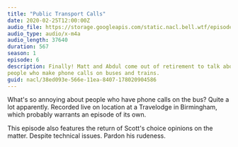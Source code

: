 ```yaml
---
title: "Public Transport Calls"
date: 2020-02-25T12:00:00Z
audio_file: https://storage.googleapis.com/static.nacl.bell.wtf/episodes/6-public-transport-calls.m4a
audio_type: audio/x-m4a
audio_length: 37640
duration: 567
season: 1
episode: 6
description: Finally! Matt and Abdul come out of retirement to talk about those
people who make phone calls on buses and trains.
guid: nacl/38ed093e-566e-11ea-8407-178020904586
---
```


What's so annoying about people who have phone calls on the bus? Quite a lot
apparently. Recorded live on location at a Travelodge in Birmingham, which
probably warrants an episode of its own.

This episode also features the return of Scott's choice opinions on the matter.
Despite technical issues. Pardon his rudeness.
